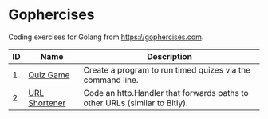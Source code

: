# Gophercises

Coding exercises for Golang from https://gophercises.com.

| ID | Name                               | Description |
|----|------------------------------------|-------------|
| 1  | [Quiz Game](quiz_game/)            | Create a program to run timed quizes via the command line. | 
| 2  | [URL Shortener](url_shortener/)    | Code an http.Handler that forwards paths to other URLs (similar to Bitly). |
